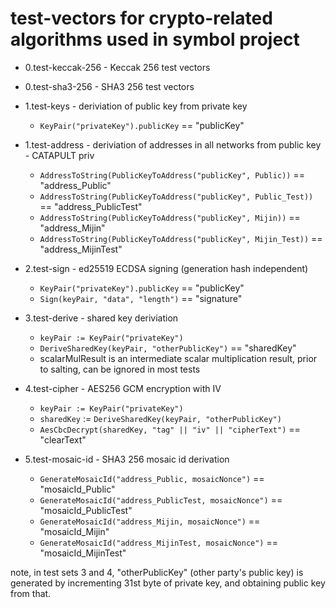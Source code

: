 # test-vectors for crypto-related algorithms used in symbol project

* 0.test-keccak-256 - Keccak 256 test vectors
* 0.test-sha3-256 - SHA3 256 test vectors

* 1.test-keys - deriviation of public key from private key
  * `KeyPair("privateKey").publicKey` == "publicKey"
* 1.test-address - deriviation of addresses in all networks from public key - CATAPULT priv
  * `AddressToString(PublicKeyToAddress("publicKey", Public))` == "address\_Public"
  * `AddressToString(PublicKeyToAddress("publicKey", Public_Test))` == "address\_PublicTest"
  * `AddressToString(PublicKeyToAddress("publicKey", Mijin))` == "address\_Mijin"
  * `AddressToString(PublicKeyToAddress("publicKey", Mijin_Test))` == "address\_MijinTest"
* 2.test-sign - ed25519 ECDSA signing (generation hash independent)
  * `KeyPair("privateKey").publicKey` == "publicKey"
  * `Sign(keyPair, "data", "length")` == "signature"
* 3.test-derive - shared key deriviation
  * `keyPair := KeyPair("privateKey")`
  * `DeriveSharedKey(keyPair, "otherPublicKey")` == "sharedKey"
  * scalarMulResult is an intermediate scalar multiplication result, prior to salting, can be ignored in most tests
* 4.test-cipher - AES256 GCM encryption with IV
  * `keyPair := KeyPair("privateKey")`
  * `sharedKey` := `DeriveSharedKey(keyPair, "otherPublicKey")`
  * `AesCbcDecrypt(sharedKey, "tag" || "iv" || "cipherText")` == "clearText"
* 5.test-mosaic-id - SHA3 256 mosaic id derivation
  * `GenerateMosaicId("address_Public, mosaicNonce")` == "mosaicId\_Public"
  * `GenerateMosaicId("address_PublicTest, mosaicNonce")` == "mosaicId\_PublicTest"
  * `GenerateMosaicId("address_Mijin, mosaicNonce")` == "mosaicId\_Mijin"
  * `GenerateMosaicId("address_MijinTest, mosaicNonce")` == "mosaicId\_MijinTest"

note, in test sets 3 and 4, "otherPublicKey" (other party's public key) is generated by incrementing 31st byte
of private key, and obtaining public key from that.
